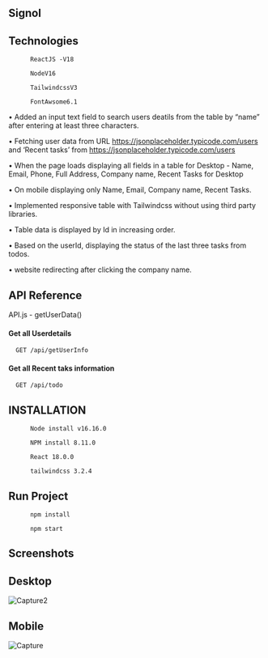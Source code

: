 ## Signol

## Technologies

          ReactJS -V18

          NodeV16 

          TailwindcssV3

          FontAwsome6.1

•	Added an input text field to search users deatils from the table by “name” after entering at least three characters.

•	Fetching user data from URL https://jsonplaceholder.typicode.com/users and ‘Recent tasks’ from https://jsonplaceholder.typicode.com/users 


•	When the page loads displaying all fields in a table for Desktop - Name, Email, Phone, Full Address, Company name, Recent Tasks for Desktop

•	On mobile displaying only Name, Email, Company name, Recent Tasks.


•	Implemented responsive table with Tailwindcss without using third party libraries.

•	Table data is displayed by Id in increasing order.

•	Based on the userId, displaying the status of the last three tasks from todos.

•	website redirecting after clicking the company name.



## API Reference
API.js - getUserData()
#### Get all Userdetails


```http
  GET /api/getUserInfo

```
#### Get all Recent taks information
```http
  GET /api/todo

```


## INSTALLATION

          Node install v16.16.0 

          NPM install 8.11.0 

          React 18.0.0 
          
          tailwindcss 3.2.4
          


## Run Project

          npm install

          npm start



## Screenshots
## Desktop



![Capture2](https://user-images.githubusercontent.com/108850436/203667437-c14cdad8-c451-4f8a-a957-596fa2c09f64.PNG)

## Mobile



![Capture](https://user-images.githubusercontent.com/108850436/203667676-f1f1718b-3616-4968-aa11-aeefe00002f0.PNG)


